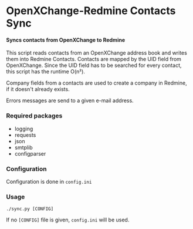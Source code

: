 OpenXChange-Redmine Contacts Sync
=======

#### Syncs contacts from OpenXChange to Redmine ####

This script reads contacts from an OpenXChange address book and writes them
into Redmine Contacts. Contacts are mapped by the UID field from OpenXChange.
Since the UID field has to be searched for every contact, this script has
the runtime O(n²).

Company fields from a contacts are used to create a company in Redmine, if 
it doesn't already exists.

Errors messages are send to a given e-mail address.

### Required packages

* logging
* requests
* json
* smtplib
* configparser

### Configuration

Configuration is done in `config.ini`

### Usage

`./sync.py [CONFIG]`
 
 If no `[CONFIG]` file is given, `config.ini` will be used.
